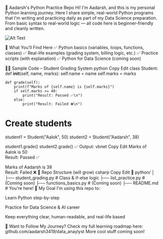 🐍 Aadarsh's Python Practice Repo
Hi! I'm Aadarsh, and this is my personal Python learning journey.
Here I share simple, real-world Python programs that I'm writing and practicing daily as part of my Data Science preparation.
From basic syntax to real-world logic — all code here is beginner-friendly and cleanly written.

![Alt Text]([ithubusercontent.com/YOUR_USERNAME/YOUR_REPO/main/assets/your-image.png](https://chatgpt.com/s/m_6889f0eff9508191b5a9a58486c31198)](https://www.google.com/imgres?q=python%20image%20for%20github%20profestnal&imgurl=https%3A%2F%2Frepository-images.githubusercontent.com%2F146619556%2F010dd080-4d26-11ea-8350-5916fe9db853&imgrefurl=https%3A%2F%2Fgithub.com%2Ftopics%2Flearning-python&docid=_P82jLaMHkdjuM&tbnid=OO5BXHlBkMORMM&vet=12ahUKEwihg5DnrOSOAxUhUGcHHTjOF58QM3oECB0QAA..i&w=601&h=203&hcb=2&ved=2ahUKEwihg5DnrOSOAxUhUGcHHTjOF58QM3oECB0QAA))


📌 What You’ll Find Here
✅ Python basics (variables, loops, functions, classes)
✅ Real-life examples (grading system, billing logic, etc.)
✅ Practice scripts (with explanation)
✅ Python for Data Science (coming soon)

🧑‍💻 Sample Code – Student Grading System
python
Copy
Edit
class Student: 
    def __init__(self, name, marks):
        self.name = name
        self.marks = marks

    def grade(self):
        print(f"Marks of {self.name} is {self.marks}")
        if self.marks >= 40:
            print("Result: Passed ✅\n")
        else:
            print("Result: Failed ❌\n")

# Create students
student1 = Student("Aalok", 50)
student2 = Student("Aadarsh", 38)

student1.grade()
student2.grade()
✅ Output:
vbnet
Copy
Edit
Marks of Aalok is 50  
Result: Passed ✅

Marks of Aadarsh is 38  
Result: Failed ❌
📂 Repo Structure (will grow)
csharp
Copy
Edit
📁 python/
│
├── student_grading.py       # Class & if-else logic
├── list_practice.py         # (Coming soon)
├── functions_basics.py      # (Coming soon)
├── README.md                # You're here!
🚀 My Goal
I'm using this repo to:

Learn Python step-by-step

Practice for Data Science & AI career

Keep everything clear, human-readable, and real-life based

🌟 Want to Follow My Journey?
Check my full learning roadmap here: github.com/aadarsh3419/data_anaylyst
More cool stuff coming soon!












